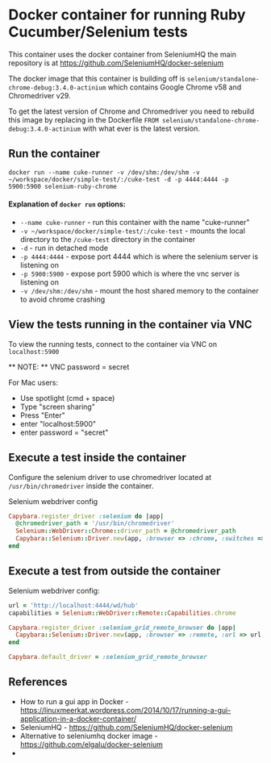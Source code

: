 # Docker container for running Ruby Cucumber/Selenium tests

This container uses the docker container from SeleniumHQ the main repository is at 
https://github.com/SeleniumHQ/docker-selenium 

The docker image that this container is building off is `selenium/standalone-chrome-debug:3.4.0-actinium` which contains Google Chrome v58 and Chromedriver v29.

To get the latest version of Chrome and Chromedriver you need to rebuild this image by replacing
in the Dockerfile
`FROM selenium/standalone-chrome-debug:3.4.0-actinium` 
with what ever is the latest version.

## Run the container
`docker run --name cuke-runner -v /dev/shm:/dev/shm -v ~/workspace/docker/simple-test/:/cuke-test -d -p 4444:4444 -p 5900:5900 selenium-ruby-chrome`

#### Explanation of `docker run` options: 
* `--name cuke-runner` - run this container with the name "cuke-runner"
* `-v ~/workspace/docker/simple-test/:/cuke-test` - mounts the local directory to the `/cuke-test` directory in the container
* `-d` - run in detached mode
* `-p 4444:4444` - expose port 4444 which is where the selenium server is listening on
* `-p 5900:5900` - expose port 5900 which is where the vnc server is listening on
* `-v /dev/shm:/dev/shm` - mount the host shared memory to the container to avoid chrome crashing

## View the tests running in the container via VNC 

To view the running tests, connect to the container via VNC on `localhost:5900`

** NOTE: ** VNC password = secret 

For Mac users:
* Use spotlight (cmd + space)
* Type "screen sharing"
* Press "Enter"
* enter "localhost:5900"
* enter password = "secret"

## Execute a test inside the container 
Configure the selenium driver to use chromedriver located at `/usr/bin/chromedriver` inside the container.

Selenium webdriver config 
```ruby
Capybara.register_driver :selenium do |app|
  @chromedriver_path = '/usr/bin/chromedriver'
  Selenium::WebDriver::Chrome::driver_path = @chromedriver_path
  Capybara::Selenium::Driver.new(app, :browser => :chrome, :switches => %w[--disable-popup-blocking, --disable-extensions])
end
```


## Execute a test from outside the container
Selenium webdriver config:

```ruby
url = 'http://localhost:4444/wd/hub'
capabilities = Selenium::WebDriver::Remote::Capabilities.chrome

Capybara.register_driver :selenium_grid_remote_browser do |app|
  Capybara::Selenium::Driver.new(app, :browser => :remote, :url => url, :desired_capabilities => capabilities )
end

Capybara.default_driver = :selenium_grid_remote_browser

```

## References
* How to run a gui app in Docker - https://linuxmeerkat.wordpress.com/2014/10/17/running-a-gui-application-in-a-docker-container/
* SeleniumHQ - https://github.com/SeleniumHQ/docker-selenium 
* Alternative to seleniumhq docker image - https://github.com/elgalu/docker-selenium 
* 

